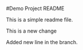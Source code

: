 #Demo Project README

This is a simple readme file.

This is a new change

Added new line in the branch.
